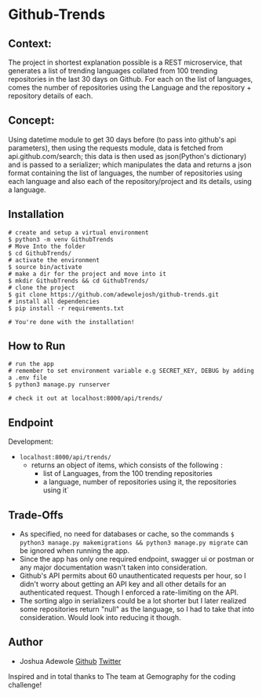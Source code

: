 # Github-Trends

## Context:
The project in shortest explanation possible is a REST microservice, that generates 
a list of trending languages collated from 100 trending repositories in the last 30
days on Github. For each on the list of languages, comes the number of repositories 
using the Language and the repository + repository details of each. 

## Concept:
Using datetime module to get 30 days before (to pass into github's api parameters), 
then using the requests module, data is fetched from api.github.com/search; this data 
is then used as json(Python's dictionary) and is passed to a serializer; which 
manipulates the data and returns a json format containing the list of languages, 
the number of repositories using each language and also each of the repository/project 
and its details, using a language.
       
## Installation
```shell script
# create and setup a virtual environment
$ python3 -m venv GithubTrends
# Move Into the folder
$ cd GithubTrends/
# activate the environment
$ source bin/activate
# make a dir for the project and move into it
$ mkdir GithubTrends && cd GithubTrends/
# clone the project
$ git clone https://github.com/adewolejosh/github-trends.git
# install all dependencies
$ pip install -r requirements.txt

# You're done with the installation!
```

## How to Run
```shell script
# run the app
# remember to set environment variable e.g SECRET_KEY, DEBUG by adding a .env file
$ python3 manage.py runserver

# check it out at localhost:8000/api/trends/
```

## Endpoint
 Development:
- `localhost:8000/api/trends/ `
    - returns an object of items, which consists of the following : 
        - list of Languages, from the 100 trending repositories
        - a language, number of repositories using it, the repositories using it`


## Trade-Offs
- As specified, no need for databases or cache, so the commands 
`$ python3 manage.py makemigrations && python3 manage.py migrate` can be ignored when
running the app.
- Since the app has only one required endpoint, swagger ui or postman or any major
documentation wasn't taken into consideration.
- Github's API permits about 60 unauthenticated requests per hour, so I didn't worry
about getting an API key and all other details for an authenticated request. Though I
enforced a rate-limiting on the API.
- The sorting algo in serializers could be a lot shorter but I later realized some
repositories return "null" as the language, so I had to take that into consideration.
Would look into reducing it though.
 
 
## Author
- Joshua Adewole
 [Github](https://github.com/adewolejosh)
 [Twitter](https://twitter.com/adewole_josh/) 

Inspired and in total thanks to The team at Gemography for the coding challenge!
